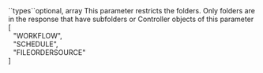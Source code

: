 <tr><td>``types``</td><td>optional, array</td>
<td>This parameter restricts the folders. Only folders are in the response that have subfolders or Controller objects of this parameter</td>
<td> [
  <div style="padding-left:10px;">"WORKFLOW",</div>
  <div style="padding-left:10px;">"SCHEDULE",</div>
  <div style="padding-left:10px;">"FILEORDERSOURCE"</div>
   ]</td>
<td></td></tr>
